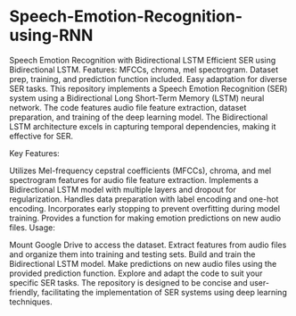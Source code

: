 # Speech-Emotion-Recognition-using-RNN
Speech Emotion Recognition with Bidirectional LSTM  Efficient SER using Bidirectional LSTM. Features: MFCCs, chroma, mel spectrogram. Dataset prep, training, and prediction function included. Easy adaptation for diverse SER tasks.
This repository implements a Speech Emotion Recognition (SER) system using a Bidirectional Long Short-Term Memory (LSTM) neural network. The code features audio file feature extraction, dataset preparation, and training of the deep learning model. The Bidirectional LSTM architecture excels in capturing temporal dependencies, making it effective for SER.

Key Features:

Utilizes Mel-frequency cepstral coefficients (MFCCs), chroma, and mel spectrogram features for audio file feature extraction.
Implements a Bidirectional LSTM model with multiple layers and dropout for regularization.
Handles data preparation with label encoding and one-hot encoding.
Incorporates early stopping to prevent overfitting during model training.
Provides a function for making emotion predictions on new audio files.
Usage:

Mount Google Drive to access the dataset.
Extract features from audio files and organize them into training and testing sets.
Build and train the Bidirectional LSTM model.
Make predictions on new audio files using the provided prediction function.
Explore and adapt the code to suit your specific SER tasks. The repository is designed to be concise and user-friendly, facilitating the implementation of SER systems using deep learning techniques.
